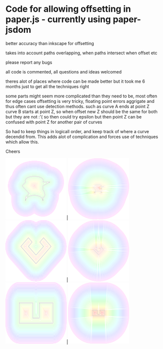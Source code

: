 
# Code for allowing offsetting in paper.js - currently using paper-jsdom

better accuracy than inkscape for offsetting

takes into account paths overlapping, when paths intersect when offset etc

please report any bugs

all code is commented, all questions and ideas welcomed

theres alot of places where code can be made better but it took me 6 months just to get all the techniques right

some parts might seem more complicated than they need to be, most often for edge cases
offsetting is very tricky, floating point errors aggrigate and thus often cant use detection methods.
such as curve A ends at point Z curve B starts at point Z, so when offset new Z should be the same for both
but they are not :'( so then could try epsilon but then point Z can be confused with point Z for another pair of curves

So had to keep things in logicall order, and keep track of where a curve decendid from. This adds alot of complication and forces use
of techniques which allow this.

Cheers

<img src="/example1-10.svg" width="200" height="200" />|<img src="/example1-100.svg" width="200" height="200" />
<img src="/example2-10.svg" width="200" height="200" />|<img src="/example2-100.svg" width="200" height="200" />
<img src="/example3-10.svg" width="200" height="200" />|<img src="/example3-100.svg" width="200" height="200" />
